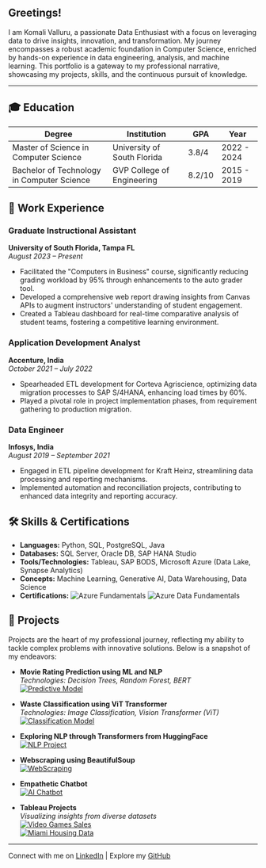 ## Greetings!

I am Komali Valluru, a passionate Data Enthusiast with a focus on leveraging data to drive insights, innovation, and transformation. My journey encompasses a robust academic foundation in Computer Science, enriched by hands-on experience in data engineering, analysis, and machine learning. This portfolio is a gateway to my professional narrative, showcasing my projects, skills, and the continuous pursuit of knowledge.

---

## 🎓 Education

| Degree | Institution | GPA | Year |
|--------|-------------|-----|------|
| Master of Science in Computer Science | University of South Florida | 3.8/4 | 2022 - 2024 |
| Bachelor of Technology in Computer Science | GVP College of Engineering | 8.2/10 | 2015 - 2019 |

## 💼 Work Experience

### Graduate Instructional Assistant
**University of South Florida, Tampa FL**  
_August 2023 – Present_
- Facilitated the "Computers in Business" course, significantly reducing grading workload by 95% through enhancements to the auto grader tool.
- Developed a comprehensive web report drawing insights from Canvas APIs to augment instructors' understanding of student engagement.
- Created a Tableau dashboard for real-time comparative analysis of student teams, fostering a competitive learning environment.

### Application Development Analyst
**Accenture, India**  
_October 2021 – July 2022_
- Spearheaded ETL development for Corteva Agriscience, optimizing data migration processes to SAP S/4HANA, enhancing load times by 60%.
- Played a pivotal role in project implementation phases, from requirement gathering to production migration.

### Data Engineer
**Infosys, India**  
_August 2019 – September 2021_
- Engaged in ETL pipeline development for Kraft Heinz, streamlining data processing and reporting mechanisms.
- Implemented automation and reconciliation projects, contributing to enhanced data integrity and reporting accuracy.

## 🛠 Skills & Certifications

- **Languages:** Python, SQL, PostgreSQL, Java
- **Databases:** SQL Server, Oracle DB, SAP HANA Studio
- **Tools/Technologies:** Tableau, SAP BODS, Microsoft Azure (Data Lake, Synapse Analytics)
- **Concepts:** Machine Learning, Generative AI, Data Warehousing, Data Science
- **Certifications:** ![Azure Fundamentals](https://img.shields.io/badge/Azure-Fundamentals-blue) ![Azure Data Fundamentals](https://img.shields.io/badge/Azure-Data%20Fundamentals-blue)

## 🚀 Projects

Projects are the heart of my professional journey, reflecting my ability to tackle complex problems with innovative solutions. Below is a snapshot of my endeavors:

- **Movie Rating Prediction using ML and NLP**  
  _Technologies: Decision Trees, Random Forest, BERT_  
  [![Predictive Model](https://img.shields.io/badge/Project-Link-brightgreen)](https://github.com/KomaliValluru/Movie-Rating-Prediction)

- **Waste Classification using ViT Transformer**  
  _Technologies: Image Classification, Vision Transformer (ViT)_  
  [![Classification Model](https://img.shields.io/badge/Project-Link-brightgreen)](https://github.com/KomaliValluru/waste-classification)

- **Exploring NLP through Transformers from HuggingFace**  
  [![NLP Project](https://img.shields.io/badge/Project-Link-brightgreen)](https://github.com/KomaliValluru/LLMs/blob/main/Exploring%20NLP%20through%20Hugging%20Face%20Transformers%20Library.ipynb)

- **Webscraping using BeautifulSoup**  
  [![WebScraping](https://img.shields.io/badge/Project-Link-brightgreen)](https://github.com/KomaliValluru/DS/blob/LLM/webscraping_beautifulsoup.ipynb)

- **Empathetic Chatbot**  
  [![AI Chatbot](https://img.shields.io/badge/Project-Link-brightgreen)](https://github.com/KomaliValluru/LLMs/blob/main/Prompt_engineering.ipynb)

- **Tableau Projects**  
  _Visualizing insights from diverse datasets_  
  [![Video Games Sales](https://img.shields.io/badge/Project-Link-brightgreen)](https://github.com/KomaliValluru/DS/blob/LLM/video_games_sales.md)  
  [![Miami Housing Data](https://img.shields.io/badge/Project-Link-brightgreen)](https://github.com/KomaliValluru/DS/blob/LLM/Miami%20Housing%20Data.md)

---

Connect with me on [LinkedIn](https://linkedin.com/in/komali-valluru/) | Explore my [GitHub](https://github.com/KomaliValluru)
